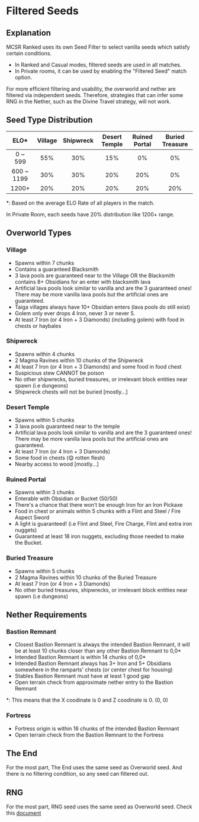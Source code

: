 # Filtered Seeds

## Explanation
MCSR Ranked uses its own Seed Filter to select vanilla seeds which satisfy certain conditions.
- In Ranked and Casual modes, filtered seeds are used in all matches.
- In Private rooms, it can be used by enabling the "Filtered Seed" match option.

For more efficient filtering and usability, the overworld and nether are filtered via independent seeds. Therefore, strategies that can infer some RNG in the Nether, such as the Divine Travel strategy, will not work.

## Seed Type Distribution
| ELO*       | Village | Shipwreck | Desert Temple | Ruined Portal | Buried Treasure |
| :--------: | :-----: | :-------: | :-----------: | :-----------: | :-------------: |
| 0 ~ 599    | 55% | 30% | 15% |  0% |  0% |
| 600 ~ 1199 | 30% | 30% | 20% | 20% |  0% |
| 1200+      | 20% | 20% | 20% | 20% | 20% |

*: Based on the average ELO Rate of all players in the match.

In Private Room, each seeds have 20% distribution like 1200+ range.

## Overworld Types

### Village
- Spawns within 7 chunks
- Contains a guaranteed Blacksmith
- 3 lava pools are guaranteed near to the Village OR the Blacksmith contains 8+ Obsidians for an enter with blacksmith lava
- Artificial lava pools look similar to vanilla and are the 3 guaranteed ones! There may be more vanilla lava pools but the artificial ones are guaranteed.
- Taiga villages always have 10+ Obsidian enters (lava pools do still exist)
- Golem only ever drops 4 Iron, never 3 or never 5.
- At least 7 Iron (or 4 Iron + 3 Diamonds) (including golem) with food in chests or haybales

### Shipwreck
- Spawns within 4 chunks
- 2 Magma Ravines within 10 chunks of the Shipwreck
- At least 7 Iron (or 4 Iron + 3 Diamonds) and some food in food chest
- Suspicious stew CANNOT be poison
- No other shipwrecks, buried treasures, or irrelevant block entities near spawn (i.e dungeons)
- Shipwreck chests will not be buried [mostly...]

### Desert Temple
- Spawns within 5 chunks
- 3 lava pools guaranteed near to the temple
- Artificial lava pools look similar to vanilla and are the 3 guaranteed ones! There may be more vanilla lava pools but the artificial ones are guaranteed.
- At least 7 Iron (or 4 Iron + 3 Diamonds)
- Some food in chests (😋 rotten flesh)
- Nearby access to wood [mostly...]

### Ruined Portal
- Spawns within 3 chunks
- Enterable with Obsidian or Bucket (50/50)
- There's a chance that there won’t be enough Iron for an Iron Pickaxe
- Food in chest or animals within 5 chunks with a Flint and Steel / Fire Aspect Sword
- A light is guaranteed! (i.e Flint and Steel, Fire Charge, Flint and extra iron nuggets)
- Guaranteed at least 18 iron nuggets, excluding those needed to make the Bucket.

### Buried Treasure
- Spawns within 5 chunks
- 2 Magma Ravines within 10 chunks of the Buried Treasure
- At least 7 Iron (or 4 Iron + 3 Diamonds)
- No other buried treasures, shipwrecks, or irrelevant block entities near spawn (i.e dungeons)

## Nether Requirements

### Bastion Remnant
- Closest Bastion Remnant is always the intended Bastion Remnant, it will be at least 10 chunks closer than any other Bastion Remnant to 0,0*
- Intended Bastion Remnant is within 14 chunks of 0,0*
- Intended Bastion Remnant always has 3+ Iron and 5+ Obsidians somewhere in the ramparts' chests (or center chest for housing)
- Stables Bastion Remnant must have at least 1 good gap
- Open terrain check from approximate nether entry to the Bastion Remnant

*: This means that the X coodinate is 0 and Z coodinate is 0. (0, 0)

### Fortress
- Fortress origin is within 16 chunks of the intended Bastion Remnant
- Open terrain check from the Bastion Remnant to the Fortress

## The End
For the most part, The End uses the same seed as Overworld seed. And there is no filtering condition, so any seed can filtered out.

## RNG
For the most part, RNG seed uses the same seed as Overworld seed. Check this [document](./rng)
